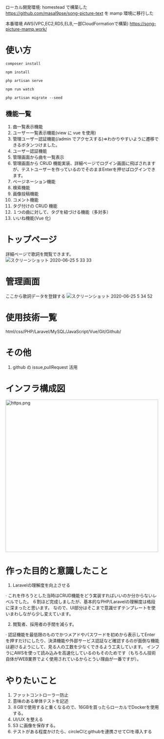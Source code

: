 ローカル開発環境: homestead で構築した https://github.com/masal9pse/song-picture-text を mamp 環境に移行した

本番環境 AWS(VPC,EC2,RDS,ELB,一部CloudFormationで構築) https://song-picture-mamp.work/

# 使い方

```
composer install

npm install

php artisan serve

npm run watch

php artisan migrate --seed
```

## 機能一覧

1. 曲一覧表示機能
2. ユーザー一覧表示機能(view に vue を使用)
3. 管理ユーザー認証機能(/admin でアクセスする)=>わかりやすいように遷移できるボタンつけました。
4. ユーザー認証機能
5. 管理画面から曲を一覧表示
6. 管理画面から CRUD 機能実装、詳細ページでログイン画面に飛ばされますが、テストユーザーを作っているのでそのままEnterを押せばログインできます。
7. ページネーション機能
8. 検索機能
9. 画像投稿機能
10. コメント機能
11. タグ付けの CRUD 機能
12. １つの曲に対して、タグを紐づける機能（多対多）
13. いいね機能(Vue 化)

# トップページ
詳細ページで歌詞を閲覧できます。
![スクリーンショット 2020-06-25 5 33 33](https://user-images.githubusercontent.com/51937772/85625242-187ea200-b6a6-11ea-914e-f7054c18d92c.png)

# 管理画面
ここから歌詞データを登録する
![スクリーンショット 2020-06-25 5 34 52](https://user-images.githubusercontent.com/51937772/85625345-48c64080-b6a6-11ea-94d7-a8f7d3295b8b.png)

# 使用技術一覧

html/css/PHP/Laravel/MySQL/JavaScript/Vue/Git/Github/

# その他

1. github の issue,pullRequest 活用

# インフラ構成図

<img width="500" alt="https.png" src="https://qiita-image-store.s3.ap-northeast-1.amazonaws.com/0/439295/e4cd5652-66b6-af9b-8a7f-21241e8e05a4.png">

# 作った目的と意識したこと
1. Laravelの理解度を向上させる

· これを作ろうとした当時はCRUD機能をどう実装すればいいのか分からないレベルでした。
６割ほど完成しましたが、基本的なPHP/Laravelの理解度は格段に深まったと思います。
なので、UI部分はそこまで意識せずテンプレートを使いまわしながら少し変えています。

2. 閲覧者、採用者の手間を減らす。

· 認証機能を最低限のものでかつメアドやパスワードを初めから表示してEnterを押すだけにしたり、決済機能や外部サービス認証など確認するのが面倒な機能は避けるようにして、見る人の工数を少なくできるよう工夫しています。
インフラにAWSを使って読み込みを高速化しているのもそのためです（もちろん技術自体がWEB業界でよく使用されているからとうい理由が一番ですが）。

# やりたいこと
1. ファットコントローラー防止
2. 意味のある単体テストを記述
3. ８GBで使用すると重くなるので、16GBを買ったらローカルでDockerを使用する。
4. UI/UX を整える
5. S3 に画像を保存する。
6. テストがある程度かけたら、circleCIとgithubを連携させてCIを導入する
